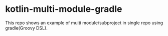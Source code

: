 # kotlin-multi-module-gradle

This repo shows an example of multi module/subproject in single repo using gradle(Groovy DSL).
